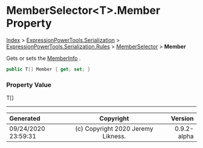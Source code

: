﻿# MemberSelector&lt;T>.Member Property

[Index](../index.md) > [ExpressionPowerTools.Serialization](ExpressionPowerTools.Serialization.a.md) > [ExpressionPowerTools.Serialization.Rules](ExpressionPowerTools.Serialization.Rules.n.md) > [MemberSelector<T>](ExpressionPowerTools.Serialization.Rules.MemberSelector`1.cs.md) > **Member**

Gets or sets the [MemberInfo](https://docs.microsoft.com/dotnet/api/system.reflection.memberinfo) .

```csharp
public T[] Member { get; set; }
```

### Property Value

T[]


---

| Generated | Copyright | Version |
| :-- | :-: | --: |
| 09/24/2020 23:59:31 | (c) Copyright 2020 Jeremy Likness. | 0.9.2-alpha |
